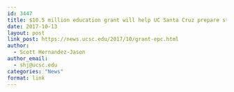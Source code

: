 ```yaml
---
id: 3447
title: $10.5 million education grant will help UC Santa Cruz prepare students for college
date: 2017-10-13
layout: post
link_post: https://news.ucsc.edu/2017/10/grant-epc.html
author:
  - Scott Hernandez-Jason
author_email:
  - shj@ucsc.edu
categories: "News"
format: link
---
```


